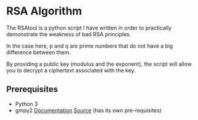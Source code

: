 # RSA Algorithm
 
The RSAtool is a python script I have written in order to practically demonstrate the weakness of bad RSA principles.

In the case here, p and q are prime numbers that do not have a big difference between them.

By providing a public key (modulus and the exponent), the script will allow you to decrypt a ciphertext associated with the key.

## Prerequisites
- Python 3
- gmpy2 [Documentation](https://gmpy2.readthedocs.io/en/latest/overview.html) [Source](https://pypi.org/project/gmpy2/) (has its own pre-requisites)